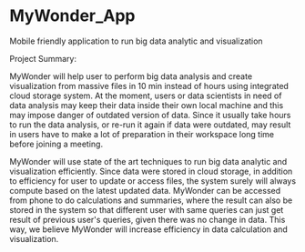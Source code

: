 # MyWonder_App
Mobile friendly application to run big data analytic and visualization

Project Summary:

MyWonder will help user to perform big data analysis and create visualization from massive files in 10 min instead of hours using integrated cloud storage system. At the moment, users or data scientists in need of data analysis may keep their data inside their own local machine and this may impose danger of outdated version of data. Since it usually take hours to run the data analysis, or re-run it again if data were outdated, may result in users have to make a lot of preparation in their workspace long time before joining a meeting.

MyWonder will use state of the art techniques to run big data analytic and visualization efficiently. Since data were stored in cloud storage, in addition to efficiency for user to update or access files, the system surely will always compute based on the latest updated data. MyWonder can be accessed from phone to do calculations and summaries, where the result can also be stored in the system so that different user with same queries can just get result of previous user's queries, given there was no change in data. This way, we believe MyWonder will increase efficiency in data calculation and visualization.
